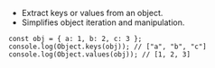 - Extract keys or values from an object.
- Simplifies object iteration and manipulation.

```
const obj = { a: 1, b: 2, c: 3 };
console.log(Object.keys(obj)); // ["a", "b", "c"]
console.log(Object.values(obj)); // [1, 2, 3]
```